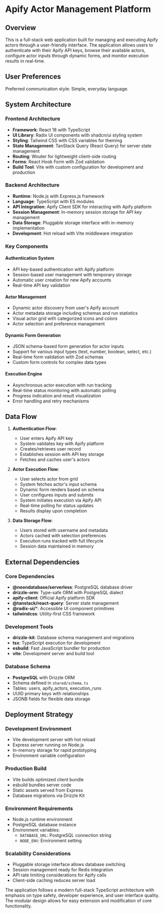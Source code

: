 # Apify Actor Management Platform

## Overview

This is a full-stack web application built for managing and executing Apify actors through a user-friendly interface. The application allows users to authenticate with their Apify API keys, browse their available actors, configure actor inputs through dynamic forms, and monitor execution results in real-time.

## User Preferences

Preferred communication style: Simple, everyday language.

## System Architecture

### Frontend Architecture
- **Framework**: React 18 with TypeScript
- **UI Library**: Radix UI components with shadcn/ui styling system
- **Styling**: Tailwind CSS with CSS variables for theming
- **State Management**: TanStack Query (React Query) for server state management
- **Routing**: Wouter for lightweight client-side routing
- **Forms**: React Hook Form with Zod validation
- **Build Tool**: Vite with custom configuration for development and production

### Backend Architecture
- **Runtime**: Node.js with Express.js framework
- **Language**: TypeScript with ES modules
- **API Integration**: Apify Client SDK for interacting with Apify platform
- **Session Management**: In-memory session storage for API key management
- **Data Storage**: Pluggable storage interface with in-memory implementation
- **Development**: Hot reload with Vite middleware integration

### Key Components

#### Authentication System
- API key-based authentication with Apify platform
- Session-based user management with temporary storage
- Automatic user creation for new Apify accounts
- Real-time API key validation

#### Actor Management
- Dynamic actor discovery from user's Apify account
- Actor metadata storage including schemas and run statistics
- Visual actor grid with categorized icons and colors
- Actor selection and preference management

#### Dynamic Form Generation
- JSON schema-based form generation for actor inputs
- Support for various input types (text, number, boolean, select, etc.)
- Real-time form validation with Zod schemas
- Custom form controls for complex data types

#### Execution Engine
- Asynchronous actor execution with run tracking
- Real-time status monitoring with automatic polling
- Progress indication and result visualization
- Error handling and retry mechanisms

## Data Flow

1. **Authentication Flow**:
   - User enters Apify API key
   - System validates key with Apify platform
   - Creates/retrieves user record
   - Establishes session with API key storage
   - Fetches and caches user's actors

2. **Actor Execution Flow**:
   - User selects actor from grid
   - System fetches actor's input schema
   - Dynamic form renders based on schema
   - User configures inputs and submits
   - System initiates execution via Apify API
   - Real-time polling for status updates
   - Results display upon completion

3. **Data Storage Flow**:
   - Users stored with username and metadata
   - Actors cached with selection preferences
   - Execution runs tracked with full lifecycle
   - Session data maintained in memory

## External Dependencies

### Core Dependencies
- **@neondatabase/serverless**: PostgreSQL database driver
- **drizzle-orm**: Type-safe ORM with PostgreSQL dialect
- **apify-client**: Official Apify platform SDK
- **@tanstack/react-query**: Server state management
- **@radix-ui/***: Accessible UI component primitives
- **tailwindcss**: Utility-first CSS framework

### Development Tools
- **drizzle-kit**: Database schema management and migrations
- **tsx**: TypeScript execution for development
- **esbuild**: Fast JavaScript bundler for production
- **vite**: Development server and build tool

### Database Schema
- **PostgreSQL** with Drizzle ORM
- Schema defined in `shared/schema.ts`
- Tables: users, apify_actors, execution_runs
- UUID primary keys with relationships
- JSONB fields for flexible data storage

## Deployment Strategy

### Development Environment
- Vite development server with hot reload
- Express server running on Node.js
- In-memory storage for rapid prototyping
- Environment variable configuration

### Production Build
- Vite builds optimized client bundle
- esbuild bundles server code
- Static assets served from Express
- Database migrations via Drizzle Kit

### Environment Requirements
- Node.js runtime environment
- PostgreSQL database instance
- Environment variables:
  - `DATABASE_URL`: PostgreSQL connection string
  - `NODE_ENV`: Environment setting

### Scalability Considerations
- Pluggable storage interface allows database switching
- Session management ready for Redis integration
- API rate limiting considerations for Apify calls
- Client-side caching reduces server load

The application follows a modern full-stack TypeScript architecture with emphasis on type safety, developer experience, and user interface quality. The modular design allows for easy extension and modification of core functionality.